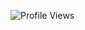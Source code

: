 ![Profile Views](https://komarev.com/ghpvc/?username=yourusername&color=brightgreen&style=flat-square&label=Profile+Views)

